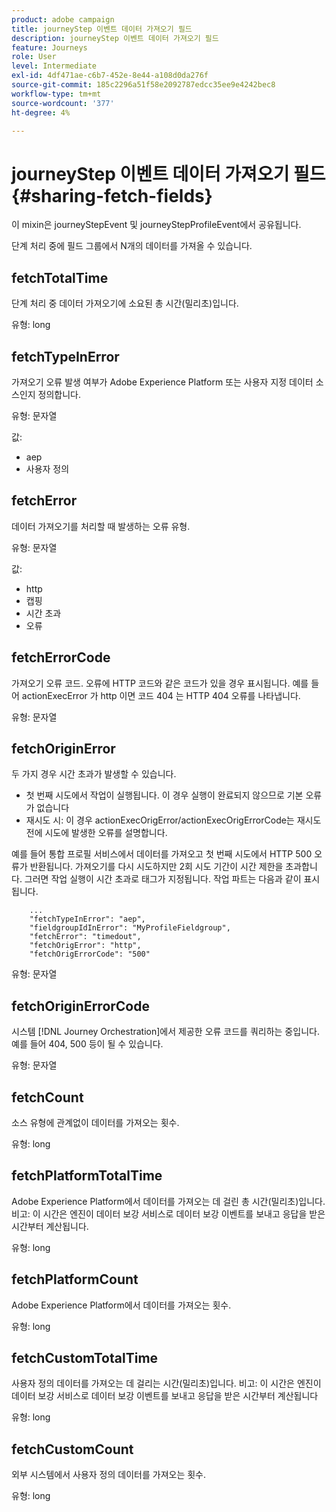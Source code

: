 ```yaml
---
product: adobe campaign
title: journeyStep 이벤트 데이터 가져오기 필드
description: journeyStep 이벤트 데이터 가져오기 필드
feature: Journeys
role: User
level: Intermediate
exl-id: 4df471ae-c6b7-452e-8e44-a108d0da276f
source-git-commit: 185c2296a51f58e2092787edcc35ee9e4242bec8
workflow-type: tm+mt
source-wordcount: '377'
ht-degree: 4%

---
```


# journeyStep 이벤트 데이터 가져오기 필드 {#sharing-fetch-fields}

이 mixin은 journeyStepEvent 및 journeyStepProfileEvent에서 공유됩니다.

단계 처리 중에 필드 그룹에서 N개의 데이터를 가져올 수 있습니다.

## fetchTotalTime

단계 처리 중 데이터 가져오기에 소요된 총 시간(밀리초)입니다.

유형: long

## fetchTypeInError

가져오기 오류 발생 여부가 Adobe Experience Platform 또는 사용자 지정 데이터 소스인지 정의합니다.

유형: 문자열

값:
* aep
* 사용자 정의

## fetchError

데이터 가져오기를 처리할 때 발생하는 오류 유형.

유형: 문자열

값:
* http
* 캡핑
* 시간 초과
* 오류

## fetchErrorCode

가져오기 오류 코드. 오류에 HTTP 코드와 같은 코드가 있을 경우 표시됩니다. 예를 들어 actionExecError 가 http 이면 코드 404 는 HTTP 404 오류를 나타냅니다.

유형: 문자열

## fetchOriginError

두 가지 경우 시간 초과가 발생할 수 있습니다.

* 첫 번째 시도에서 작업이 실행됩니다. 이 경우 실행이 완료되지 않으므로 기본 오류가 없습니다
* 재시도 시: 이 경우 actionExecOrigError/actionExecOrigErrorCode는 재시도 전에 시도에 발생한 오류를 설명합니다.

예를 들어 통합 프로필 서비스에서 데이터를 가져오고 첫 번째 시도에서 HTTP 500 오류가 반환됩니다. 가져오기를 다시 시도하지만 2회 시도 기간이 시간 제한을 초과합니다. 그러면 작업 실행이 시간 초과로 태그가 지정됩니다. 작업 파트는 다음과 같이 표시됩니다.

```
    ...
    "fetchTypeInError": "aep",
    "fieldgroupIdInError": "MyProfileFieldgroup",
    "fetchError": "timedout",
    "fetchOrigError": "http",
    "fetchOrigErrorCode": "500"
```

유형: 문자열

## fetchOriginErrorCode

시스템 [!DNL Journey Orchestration]에서 제공한 오류 코드를 쿼리하는 중입니다. 예를 들어 404, 500 등이 될 수 있습니다.

유형: 문자열

## fetchCount

소스 유형에 관계없이 데이터를 가져오는 횟수.

유형: long

## fetchPlatformTotalTime

Adobe Experience Platform에서 데이터를 가져오는 데 걸린 총 시간(밀리초)입니다. 비고: 이 시간은 엔진이 데이터 보강 서비스로 데이터 보강 이벤트를 보내고 응답을 받은 시간부터 계산됩니다.

유형: long

## fetchPlatformCount

Adobe Experience Platform에서 데이터를 가져오는 횟수.

유형: long

## fetchCustomTotalTime

사용자 정의 데이터를 가져오는 데 걸리는 시간(밀리초)입니다. 비고: 이 시간은 엔진이 데이터 보강 서비스로 데이터 보강 이벤트를 보내고 응답을 받은 시간부터 계산됩니다

유형: long

## fetchCustomCount

외부 시스템에서 사용자 정의 데이터를 가져오는 횟수.

유형: long
